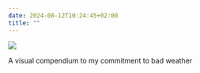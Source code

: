 ```yaml
---
date: 2024-08-12T10:24:45+02:00
title: ""
---
```

![](/img/photos/2024-08-12-10-24-21.jpeg)

A visual compendium to my commitment to bad weather